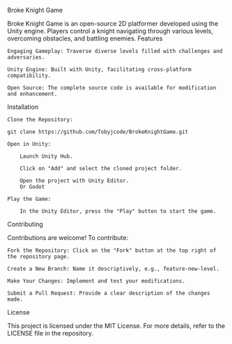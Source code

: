 Broke Knight Game

Broke Knight Game is an open-source 2D platformer developed using the Unity engine. Players control a knight navigating through various levels, overcoming obstacles, and battling enemies.
Features

    Engaging Gameplay: Traverse diverse levels filled with challenges and adversaries.​

    Unity Engine: Built with Unity, facilitating cross-platform compatibility.​

    Open Source: The complete source code is available for modification and enhancement.​

Installation

    Clone the Repository:

    git clone https://github.com/Tobyjcode/BrokeKnightGame.git

    Open in Unity:

        Launch Unity Hub.​

        Click on "Add" and select the cloned project folder.​

        Open the project with Unity Editor.​
        Or Godot

    Play the Game:

        In the Unity Editor, press the "Play" button to start the game.​

Contributing

Contributions are welcome! To contribute:

    Fork the Repository: Click on the "Fork" button at the top right of the repository page.​

    Create a New Branch: Name it descriptively, e.g., feature-new-level.​

    Make Your Changes: Implement and test your modifications.​

    Submit a Pull Request: Provide a clear description of the changes made.​

License

This project is licensed under the MIT License. For more details, refer to the LICENSE file in the repository.​
